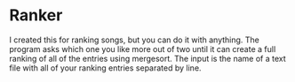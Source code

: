 # Ranker
I created this for ranking songs, but you can do it with anything. The program asks which one you like more out of two until it can create a full ranking of all of the entries using mergesort.
The input is the name of a text file with all of your ranking entries separated by line.

